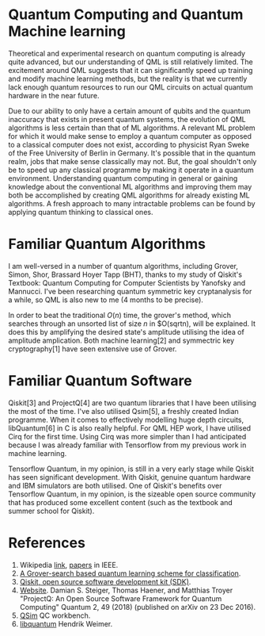 # Quantum Computing and Quantum Machine learning

Theoretical and experimental research on quantum computing is already quite advanced, but our understanding of QML is still relatively limited. The excitement around QML suggests that it can significantly speed up training and modify machine learning methods, but the reality is that we currently lack enough quantum resources to run our QML circuits on actual quantum hardware in the near future.

Due to our ability to only have a certain amount of qubits and the quantum inaccuracy that exists in present quantum systems, the evolution of QML algorithms is less certain than that of ML algorithms. A relevant ML problem for which it would make sense to employ a quantum computer as opposed to a classical computer does not exist, according to physicist Ryan Sweke of the Free University of Berlin in Germany. It's possible that in the quantum realm, jobs that make sense classically may not. 
But, the goal shouldn't only be to speed up any classical programme by making it operate in a quantum environment. Understanding quantum computing in general or gaining knowledge about the conventional ML algorithms and improving them may both be accomplished by creating QML algorithms for already existing ML algorithms. A fresh approach to many intractable problems can be found by applying quantum thinking to classical ones.

# Familiar Quantum Algorithms

I am well-versed in a number of quantum algorithms, including Grover, Simon, Shor, Brassard Hoyer Tapp (BHT), thanks to my study of Qiskit's Textbook: Quantum Computing for Computer Scientists by Yanofsky and Mannucci. I've been researching quantum symmetric key cryptanalysis for a while, so QML is also new to me (4 months to be precise).

In order to beat the traditional $O(n)$ time, the grover's method, which searches through an unsorted list of size $n$ in $O(sqrtn), will be explained. It does this by amplifying the desired state's amplitude utilising the idea of amplitude amplication. Both machine learning[2] and symmectric key cryptography[1] have seen extensive use of Grover.

# Familiar Quantum Software

Qiskit[3] and ProjectQ[4] are two quantum libraries that I have been utilising the most of the time. I've also utilised Qsim[5], a freshly created Indian programme. When it comes to effectively modelling huge depth circuits, libQuantum[6] in C is also really helpful. For QML HEP work, I have utilised Cirq for the first time. Using Cirq was more simpler than I had anticipated because I was already familiar with Tensorflow from my previous work in machine learning.

Tensorflow Quantum, in my opinion, is still in a very early stage while Qiskit has seen significant development. With Qiskit, genuine quantum hardware and IBM simulators are both utilised.
One of Qiskit's benefits over Tensorflow Quantum, in my opinion, is the sizeable open source community that has produced some excellent content (such as the textbook and summer school for Qiskit).

# References
1. Wikipedia [link](https://en.wikipedia.org/wiki/Grover%27s_algorithm#Cryptography), [papers](https://ieeexplore.ieee.org/search/searchresult.jsp?action=search&newsearch=true&matchBoolean=true&queryText=(%22All%20Metadata%22:Grover)%20AND%20(%22All%20Metadata%22:Cryptanalysis)) in IEEE.
2. [A Grover-search based quantum learning scheme for classification](https://iopscience.iop.org/article/10.1088/1367-2630/abdefa).
3. [Qiskit, open source software development kit (SDK)](https://qiskit.org/).
4. [Website](https://projectq.ch/). Damian S. Steiger, Thomas Haener, and Matthias Troyer "ProjectQ: An Open Source Software Framework for Quantum Computing" Quantum 2, 49 (2018) (published on arXiv on 23 Dec 2016).
5. [QSim](https://qctoolkit.in/) QC workbench.
6. [libquantum](http://www.libquantum.de/) Hendrik Weimer.
